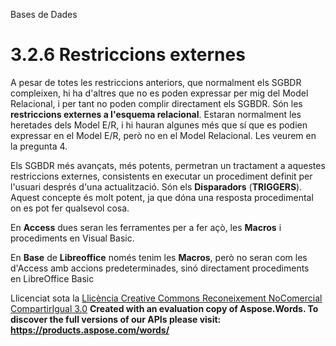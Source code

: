 Bases de Dades

# <a name="main"></a>**3.2.6 Restriccions externes**


A pesar de totes les restriccions anteriors, que normalment els SGBDR compleixen, hi ha d'altres que no es poden expressar per mig del Model Relacional, i per tant no poden complir directament els SGBDR. Són les **restriccions externes a l'esquema relacional**. Estaran normalment les heretades dels Model E/R, i hi hauran algunes més que sí que es podien expressar en el Model E/R, però no en el Model Relacional. Les veurem en la pregunta 4.

Els SGBDR més avançats, més potents, permetran un tractament a aquestes restriccions externes, consistents en executar un procediment definit per l'usuari després d'una actualització. Són els **Disparadors** (**TRIGGERS**). Aquest concepte és molt potent, ja que dóna una resposta procedimental on es pot fer qualsevol cosa.

En **Access** dues seran les ferramentes per a fer açò, les **Macros** i procediments en Visual Basic.

En **Base** de **Libreoffice** només tenim les **Macros**, però no seran com les d'Access amb accions predeterminades, sinó directament procediments en LibreOffice Basic


Llicenciat sota la [Llicència Creative Commons Reconeixement NoComercial CompartirIgual 3.0](http://creativecommons.org/licenses/by-nc-sa/3.0/)
**Created with an evaluation copy of Aspose.Words. To discover the full versions of our APIs please visit: https://products.aspose.com/words/**
